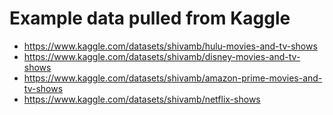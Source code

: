 # Example data pulled from Kaggle

- https://www.kaggle.com/datasets/shivamb/hulu-movies-and-tv-shows
- https://www.kaggle.com/datasets/shivamb/disney-movies-and-tv-shows
- https://www.kaggle.com/datasets/shivamb/amazon-prime-movies-and-tv-shows
- https://www.kaggle.com/datasets/shivamb/netflix-shows

